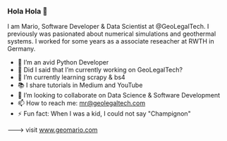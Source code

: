 ### Hola Hola 👋

I am Mario, Software Developer & Data Scientist at @GeoLegalTech. I previously was pasionated about numerical simulations and geothermal systems.
I worked for some years as a associate reseacher at RWTH in Germany. 

- 🐍 I’m an avid Python Developer
- 🔭 Did I said that I’m currently working on GeoLegalTech?
- 🌱 I’m currently learning scrapy & bs4
- 📚 I share tutorials in Medium and YouTube
- 👯 I’m looking to collaborate on Data Science & Software Development
- 📫 How to reach me: mr@geolegaltech.com
- ⚡ Fun fact: When I was a kid, I could not say "Champignon"


---> visit www.geomario.com

